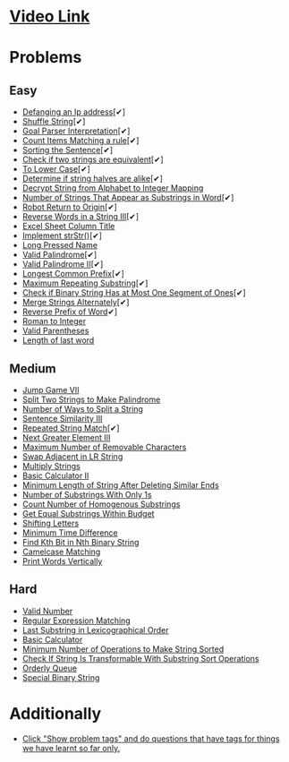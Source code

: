 # [Video Link](https://youtu.be/zL1DPZ0Ovlo)

# Problems

## Easy

- [Defanging an Ip address](https://leetcode.com/problems/defanging-an-ip-address/)[✔]
- [Shuffle String](https://leetcode.com/problems/shuffle-string/)[✔]
- [Goal Parser Interpretation](https://leetcode.com/problems/goal-parser-interpretation/)[✔]
- [Count Items Matching a rule](https://leetcode.com/problems/count-items-matching-a-rule/)[✔]
- [Sorting the Sentence](https://leetcode.com/problems/sorting-the-sentence/)[✔]
- [Check if two strings are equivalent](https://leetcode.com/problems/check-if-two-string-arrays-are-equivalent/)[✔]
- [To Lower Case](https://leetcode.com/problems/to-lower-case/)[✔]
- [Determine if string halves are alike](https://leetcode.com/problems/determine-if-string-halves-are-alike/)[✔]
- [Decrypt String from Alphabet to Integer Mapping](https://leetcode.com/problems/decrypt-string-from-alphabet-to-integer-mapping/)
- [Number of Strings That Appear as Substrings in Word](https://leetcode.com/problems/number-of-strings-that-appear-as-substrings-in-word/)[✔]
- [Robot Return to Origin](https://leetcode.com/problems/robot-return-to-origin/)[✔]
- [Reverse Words in a String III](https://leetcode.com/problems/reverse-words-in-a-string-iii/)[✔]
- [Excel Sheet Column Title](https://leetcode.com/problems/excel-sheet-column-title/)
- [Implement strStr()](https://leetcode.com/problems/implement-strstr/)[✔]
- [Long Pressed Name](https://leetcode.com/problems/long-pressed-name/)
- [Valid Palindrome](https://leetcode.com/problems/valid-palindrome/)[✔]
- [Valid Palindrome II](https://leetcode.com/problems/valid-palindrome-ii/)[✔]
- [Longest Common Prefix](https://leetcode.com/problems/longest-common-prefix/)[✔]
- [Maximum Repeating Substring](https://leetcode.com/problems/maximum-repeating-substring/)[✔]
- [Check if Binary String Has at Most One Segment of Ones](https://leetcode.com/problems/check-if-binary-string-has-at-most-one-segment-of-ones/)[✔]
- [Merge Strings Alternately](https://leetcode.com/problems/merge-strings-alternately/)[✔]
- [Reverse Prefix of Word](https://leetcode.com/problems/reverse-prefix-of-word/)✔]
- [Roman to Integer](https://leetcode.com/problems/roman-to-integer/)
- [Valid Parentheses](https://leetcode.com/problems/valid-parentheses/)
- [Length of last word](https://leetcode.com/problems/length-of-last-word/)

## Medium

- [Jump Game VII](https://leetcode.com/problems/jump-game-vii/)
- [Split Two Strings to Make Palindrome](https://leetcode.com/problems/split-two-strings-to-make-palindrome/)
- [Number of Ways to Split a String](https://leetcode.com/problems/number-of-ways-to-split-a-string/)
- [Sentence Similarity III](https://leetcode.com/problems/sentence-similarity-iii/)
- [Repeated String Match](https://leetcode.com/problems/repeated-string-match/)[✔]
- [Next Greater Element III](https://leetcode.com/problems/next-greater-element-iii/)
- [Maximum Number of Removable Characters](https://leetcode.com/problems/maximum-number-of-removable-characters/)
- [Swap Adjacent in LR String](https://leetcode.com/problems/swap-adjacent-in-lr-string/)
- [Multiply Strings](https://leetcode.com/problems/multiply-strings/)
- [Basic Calculator II](https://leetcode.com/problems/basic-calculator-ii/)
- [Minimum Length of String After Deleting Similar Ends](https://leetcode.com/problems/minimum-length-of-string-after-deleting-similar-ends/)
- [Number of Substrings With Only 1s](https://leetcode.com/problems/number-of-substrings-with-only-1s/)
- [Count Number of Homogenous Substrings](https://leetcode.com/problems/count-number-of-homogenous-substrings/)
- [Get Equal Substrings Within Budget](https://leetcode.com/problems/get-equal-substrings-within-budget/)
- [Shifting Letters](https://leetcode.com/problems/shifting-letters/)
- [Minimum Time Difference](https://leetcode.com/problems/minimum-time-difference/)
- [Find Kth Bit in Nth Binary String](https://leetcode.com/problems/find-kth-bit-in-nth-binary-string/)
- [Camelcase Matching](https://leetcode.com/problems/camelcase-matching/)
- [Print Words Vertically](https://leetcode.com/problems/print-words-vertically/)

## Hard

- [Valid Number](https://leetcode.com/problems/valid-number/)
- [Regular Expression Matching](https://leetcode.com/problems/regular-expression-matching/)
- [Last Substring in Lexicographical Order](https://leetcode.com/problems/last-substring-in-lexicographical-order/)
- [Basic Calculator](https://leetcode.com/problems/basic-calculator/)
- [Minimum Number of Operations to Make String Sorted](https://leetcode.com/problems/minimum-number-of-operations-to-make-string-sorted/)
- [Check If String Is Transformable With Substring Sort Operations](https://leetcode.com/problems/check-if-string-is-transformable-with-substring-sort-operations/)
- [Orderly Queue](https://leetcode.com/problems/orderly-queue/)
- [Special Binary String](https://leetcode.com/problems/special-binary-string/)

# Additionally

- [Click "Show problem tags" and do questions that have tags for things we have learnt so far only.](https://leetcode.com/tag/string/)
